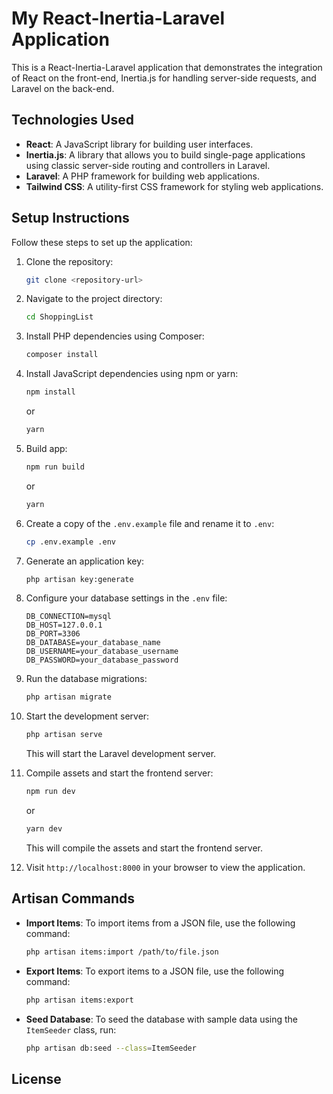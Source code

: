 # My React-Inertia-Laravel Application

This is a React-Inertia-Laravel application that demonstrates the integration of React on the front-end, Inertia.js for handling server-side requests, and Laravel on the back-end.

## Technologies Used

- **React**: A JavaScript library for building user interfaces.
- **Inertia.js**: A library that allows you to build single-page applications using classic server-side routing and controllers in Laravel.
- **Laravel**: A PHP framework for building web applications.
- **Tailwind CSS**: A utility-first CSS framework for styling web applications.

## Setup Instructions

Follow these steps to set up the application:

1. Clone the repository:

    ```bash
    git clone <repository-url>
    ```

2. Navigate to the project directory:

    ```bash
    cd ShoppingList
    ```

3. Install PHP dependencies using Composer:

    ```bash
    composer install
    ```

4. Install JavaScript dependencies using npm or yarn:

    ```bash
    npm install
    ```

    or

    ```bash
    yarn
    ```
5. Build app:

    ```bash
    npm run build
    ```

    or

    ```bash
    yarn
    ```

6. Create a copy of the `.env.example` file and rename it to `.env`:

    ```bash
    cp .env.example .env
    ```

7. Generate an application key:

    ```bash
    php artisan key:generate
    ```

8. Configure your database settings in the `.env` file:

    ```dotenv
    DB_CONNECTION=mysql
    DB_HOST=127.0.0.1
    DB_PORT=3306
    DB_DATABASE=your_database_name
    DB_USERNAME=your_database_username
    DB_PASSWORD=your_database_password
    ```

9. Run the database migrations:

    ```bash
    php artisan migrate
    ```

10. Start the development server:

    ```bash
    php artisan serve
    ```

    This will start the Laravel development server.

11. Compile assets and start the frontend server:

    ```bash
    npm run dev
    ```

    or

    ```bash
    yarn dev
    ```

    This will compile the assets and start the frontend server.

12. Visit `http://localhost:8000` in your browser to view the application.

## Artisan Commands

- **Import Items**: To import items from a JSON file, use the following command:

    ```bash
    php artisan items:import /path/to/file.json
    ```

- **Export Items**: To export items to a JSON file, use the following command:

    ```bash
    php artisan items:export
    ```

- **Seed Database**: To seed the database with sample data using the `ItemSeeder` class, run:

    ```bash
    php artisan db:seed --class=ItemSeeder
    ```

## License

